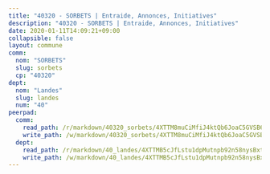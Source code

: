 ```yaml
---
title: "40320 - SORBETS | Entraide, Annonces, Initiatives"
description: "40320 - SORBETS | Entraide, Annonces, Initiatives"
date: 2020-01-11T14:09:21+09:00
collapsible: false
layout: commune
comm:
  nom: "SORBETS"
  slug: sorbets
  cp: "40320"
dept:
  nom: "Landes"
  slug: landes
  num: "40"
peerpad:
  comm:
    read_path: /r/markdown/40320_sorbets/4XTTM8muCiMfiJ4ktQb6JoaC5GVSB65LGVfYqzfsso9rQDuwT
    write_path: /w/markdown/40320_sorbets/4XTTM8muCiMfiJ4ktQb6JoaC5GVSB65LGVfYqzfsso9rQDuwT-K3TgUYD9g5PwsXpFa2QJxsCHfN462vFk1qvSgzvrKAhNb5EsNAg2F7VunvWFc2zsLcop4yzCt5f4D3kw4Mk734pKDW7EVgxacv91ATCycy62C8gkbBqvi1God2r1F3wVDR3J5omw
  dept:
    read_path: /r/markdown/40_landes/4XTTMB5cJfLstu1dpMutnpb92n58nysBxt2LvNHp8iFa2he7h
    write_path: /w/markdown/40_landes/4XTTMB5cJfLstu1dpMutnpb92n58nysBxt2LvNHp8iFa2he7h-K3TgUvrqNj5GqBsxRXbDQxXTucun7uHSVZWT5C8CgQNaESTTE4cfR63JCubPGiKkKruc9dwpRJsb8aWPbJoGCdC5JVr33cPSqpb1rkjpoPrBPEdrj3zMya2yHWSYgr5GG1nyDstK
---
```


